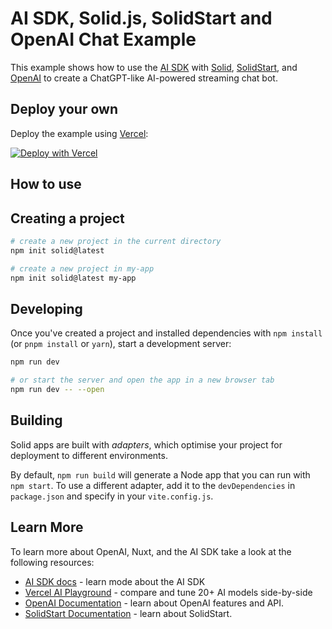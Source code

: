 # AI SDK, Solid.js, SolidStart and OpenAI Chat Example

This example shows how to use the [AI SDK](https://ai-sdk.dev/docs) with [Solid](https://solidjs.com/), [SolidStart](https://start.solidjs.com), and [OpenAI](https://openai.com) to create a ChatGPT-like AI-powered streaming chat bot.

## Deploy your own

Deploy the example using [Vercel](https://vercel.com?utm_source=github&utm_medium=readme&utm_campaign=ai-sdk-example):

[![Deploy with Vercel](https://vercel.com/button)](https://vercel.com/new/clone?repository-url=https%3A%2F%2Fgithub.com%2Fvercel%2Fai%2Ftree%2Fmain%2Fexamples%2Fsolidstart-openai&env=OPENAI_API_KEY&envDescription=OpenAI%20API%20Key&envLink=https%3A%2F%2Fplatform.openai.com%2Faccount%2Fapi-keys&project-name=ai-chat&repository-name=solid-ai-chat)

## How to use

## Creating a project

```bash
# create a new project in the current directory
npm init solid@latest

# create a new project in my-app
npm init solid@latest my-app
```

## Developing

Once you've created a project and installed dependencies with `npm install` (or `pnpm install` or `yarn`), start a development server:

```bash
npm run dev

# or start the server and open the app in a new browser tab
npm run dev -- --open
```

## Building

Solid apps are built with _adapters_, which optimise your project for deployment to different environments.

By default, `npm run build` will generate a Node app that you can run with `npm start`. To use a different adapter, add it to the `devDependencies` in `package.json` and specify in your `vite.config.js`.

## Learn More

To learn more about OpenAI, Nuxt, and the AI SDK take a look at the following resources:

- [AI SDK docs](https://ai-sdk.dev/docs) - learn mode about the AI SDK
- [Vercel AI Playground](https://play.vercel.ai) - compare and tune 20+ AI models side-by-side
- [OpenAI Documentation](https://platform.openai.com/docs) - learn about OpenAI features and API.
- [SolidStart Documentation](https://start.solidjs.com) - learn about SolidStart.
